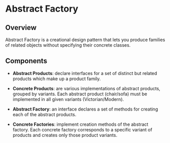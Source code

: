 
# Abstract Factory

## Overview
Abstract Factory is a creational design pattern that lets you produce families of related objects without specifying their concrete classes.

## Components
- **Abstract Products**: declare interfaces for a set of distinct but related products which make up a product family.

- **Concrete Products**: are various implementations of abstract products, grouped by variants. Each abstract product (chair/sofa) must be implemented in all given variants (Victorian/Modern).

- **Abstract Factory**: an interface declares a set of methods for creating each of the abstract products.

- **Concrete Factories**: implement creation methods of the abstract factory. Each concrete factory corresponds to a specific variant of products and creates only those product variants.